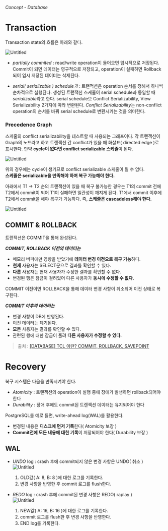 *Concept - Database*

# Transaction
Transaction state의 흐름은 아래와 같다.

![Untitled](../png/Untitled.png)

- *partially commited* : read/write operation이 들어오면 임시적으로 저장된다. Commit이 되면 데이터는 영구적으로 저장되고, operation이 실패하면 Rollback되어 임시 저장된 데이터는 삭제된다.

- *serial( serializable ) schedule과* : 트랜젹션은 operation 순서를 정해서 하나씩 순차적으로 실행된다. 생성된 트랜잭션 스케줄이 serial schedule과 동일할 때 *serializable*라고 한다. serial schedule으 Conflict Serializability, View Serializability 2가지에 따라 변환된다. *Conflict Serializability*는 non-conflict operation의 순서를 바꿔 serial schedule로 변환시키는 것을 의미한다.

### Precedence Graph

스케줄의 conflict serializability을 테스트할 때 사용되는 그래프이다. 각 트랜잭션이 Graph의 노드라고 하고 트랜잭션 간 conflict가 있을 때 화살표( directed edge )로 표시한다. 만약 **cycle이 없다면 conflict serializable 스케줄**이 된다. 

![Untitled](../png/Untitled%203.png)

위의 경우에는 cycle이 생기므로 conflict serializable 스케줄이 될 수 없다.  
**스케줄은 serializable을 만족해야 하며 복구 가능해야 한다.**

아래에서 T1 → T2 순의 트랜잭션이 있을 때 복구 불가능한 경우는 T1의 commit 전에 T2에서 commit이 되어 T1이 실패하면 일관성이 깨지게 된다. T1에서 commit 이후에 T2에서 commit을 해야 복구가 가능하다. 즉, **스케줄은 cascadeless해야 한다.**  

![Untitled](../png/Untitled%204.png)

## COMMIT & ROLLBACK
트랜잭션은 COMMIT을 통해 완성된다.

***COMMIT, ROLLBACK 이전의 데이터는***
- 메모리 버퍼에만 영향을 받았기에 **데이터 변경 이전으로 복구 가능**하다.
- **현재** 사용자는 SELECT문으로 결과를 확인할 수 있다.
- **다른** 사용자는 현재 사용자가 수정한 결과를 확인할 수 없다.
- 변경된 행은 잠금이 걸려있어 다른 사용자가 **동시에 수정할 수 없다.**

COMMIT 이전이면 ROLLBACK을 통해 데이터 변경 사항이 취소되어 이전 상태로 복구된다.

***COMMIT 이후의 데이터는***
- 변경 사항이 DB에 반영된다.
- 이전 데이터는 폐기된다.
- **모든** 사용자는 결과를 확인할 수 있다.
- 관련된 행에 대한 잠금이 풀려 **다른 사용자가 수정할 수 있다.**

> 출처 : [[DATABASE] TCL 이란? COMMIT, ROLLBACK, SAVEPOINT](https://mozi.tistory.com/209)

# Recovery
복구 시스템은 다음을 만족시켜야 한다.

- *Atomicity* : 트랜잭션의 operation이 실행 중에 장애가 발생하면 rollback되어야 한다
- *Durability* : 장애 후에도 commit된 트랜잭션 데이터는 유지되어야 한다

PostgreSQL를 예로 들면, write-ahead log(WAL)를 활용한다. 

- 변경된 내용은 **디스크에 먼저 기록**한다( Atomicity 보장 )
- **Commit전에 모든 내용에 대한 기록**이 저장되어야 한다( Durability 보장 )

## WAL

- *UNDO* log : crash 후에 commit되지 않은 변경 사항은 UNDO( 취소 )  
    ![Untitled](../png/Untitled%205.png)

    1. OLD값( A: 8, B: 8 )에 대한 로그를 기록한다.
    2. 변경 사항을 반영한 후 commit 로그를 flush한다.

- *REDO* log : crash 후에 commit된 변경 사항은 REDO( raplay )  
    ![Untitled](../png/Untitled%206.png)

    1. NEW값( A: 16, B: 16 )에 대한 로그를 기록한다.
    2. commit 로그를 flush한 후 변경 사항을 반영한다.
    3. END log를 기록한다.